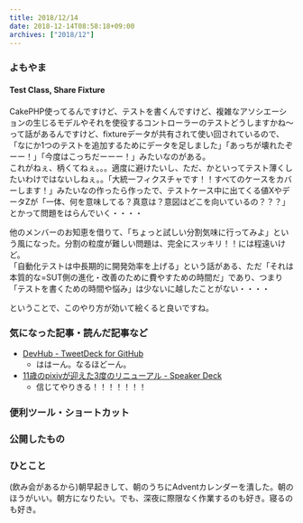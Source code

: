 ```yaml
---
title: 2018/12/14
date: 2018-12-14T08:58:18+09:00
archives: ["2018/12"]
---
```

### よもやま
#### Test Class, Share Fixture
CakePHP使ってるんですけど、テストを書くんですけど、複雑なアソシエーションの生じるモデルやそれを使役するコントローラーのテストどうしますかね〜って話があるんですけど、fixtureデータが共有されて使い回されているので、「なにか1つのテストを追加するためにデータを足しました」「あっちが壊れたぞーー！」「今度はこっちだーーー！」みたいなのがある。  
これがねぇ、柄くてねぇ。。。適度に避けたいし、ただ、かといってテスト薄くしたいわけではないしねぇ。。「大統一フィクスチャです！！すべてのケースをカバーします！」みたいなの作ったら作ったで、テストケース中に出てくる値XやデータZが「一体、何を意味してる？真意は？意図はどこを向いているの？？？」とかって問題をはらんでいく・・・・

他のメンバーのお知恵を借りて、「ちょっと試しい分割気味に行ってみよ」という風になった。分割の粒度が難しい問題は、完全にスッキリ！！には程遠いけど。  
「自動化テストは中長期的に開発効率を上げる」という話がある、ただ「それは本質的な=SUT側の進化・改善のために費やすための時間だ」であり、つまり「テストを書くための時間や悩み」は少ないに越したことがない・・・・

ということで、このやり方が効いて絵くると良いですね。

### 気になった記事・読んだ記事など
* [DevHub \- TweetDeck for GitHub](https://devhubapp.com/)
    * ははーん。なるほどーん。
* [11歳のpixivが迎えた3度のリニューアル \- Speaker Deck](https://speakerdeck.com/do7be/11sui-falsepixivgaying-eta3du-falseriniyuaru)
    * 信じてやりきる！！！！！！！

### 便利ツール・ショートカット

### 公開したもの

### ひとこと
(飲み会があるから)朝早起きして、朝のうちにAdventカレンダーを潰した。朝のほうがいい。朝方になりたい。でも、深夜に際限なく作業するのも好き。寝るのも好き。